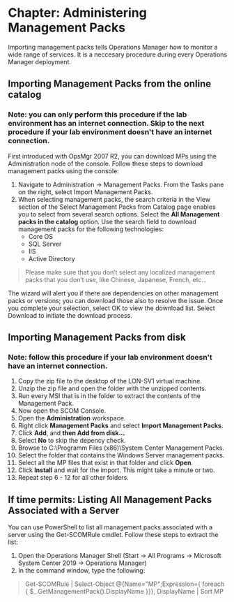 # Chapter: Administering Management Packs
Importing management packs tells Operations Manager how to monitor a wide range of services. It is a neccesary procedure during every Operations Manager deployment.

## Importing Management Packs from the online catalog
### Note: you can only perform this procedure if the lab environment has an internet connection. Skip to the next procedure if your lab environment doesn't have an internet connection.
First introduced with OpsMgr 2007 R2, you can download MPs using the Administration node of the console. Follow these steps to download management packs using the console:
1. Navigate to Administration -> Management Packs. From the Tasks pane on the right, select Import Management Packs.
2. When selecting management packs, the search criteria in the View section of the Select Management Packs from Catalog page enables you to select from several search options. Select the **All Management packs in the catalog** option. Use the search field to download management packs for the following technologies:
    - Core OS
    - SQL Server
    - IIS
    - Active Directory
> Please make sure that you don’t select any localized management packs that you don’t use, like Chinese, Japanese, French, etc…

The wizard will alert you if there are dependencies on other management packs or versions; you can download those also to resolve the issue. Once you complete your selection, select OK to view the download list. Select Download to initiate the download process.

## Importing Management Packs from disk
### Note: follow this procedure if your lab environment doesn't have an internet connection.
1. Copy the zip file to the desktop of the LON-SV1 virtual machine.
2. Unzip the zip file and open the folder with the unzipped contents.
3. Run every MSI that is in the folder to extract the contents of the Management Pack.
4. Now open the SCOM Console.
5. Open the **Administration** workspace.
6. Right click **Management Packs** and select **Import Management Packs**.
7. Click **Add**, and **then Add from disk...**
8. Select **No** to skip the depency check.
9. Browse to C:\Programm Files (x86)\System Center Management Packs.
10. Select the folder that contains the Windows Server management packs.
11. Select all the MP files that exist in that folder and click **Open**.
12. Click **Install** and wait for the import. This might take a minute or two.
13. Repeat step 6 - 12 for all other folders.


## If time permits: Listing All Management Packs Associated with a Server
You can use PowerShell to list all management packs associated with a server using the Get-SCOMRule cmdlet. Follow these steps to extract the list:
1. Open the Operations Manager Shell (Start -> All Programs -> Microsoft System Center 2019 -> Operations Manager)
2. In the command window, type the following:
> Get-SCOMRule | Select-Object @{Name="MP";Expression={ foreach { $_.GetManagementPack().DisplayName }}}, DisplayName | Sort MP
